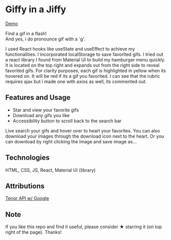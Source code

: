 # Giffy in a Jiffy 

[Demo](https://luxury-tanuki-a2b011.netlify.app/)

Find a gif in a flash!   
And yes, i do pronounce gif with a 'g'.  

I used React hooks like useState and useEffect to achieve my functionalities. I incorporated localStorage to save favorited gifs. I tried out a react library I found from Material UI to build my hamburger menu quickly. It is located on the top right and expands out from the right side to reveal favorited gifs. For clarity purposes, each gif is highlighted in yellow when its hovered on. It will be red if its a gif you favorited. I can see that the rubric requires ajax but i made one with axios as well, its commented out. 

## Features and Usage
* Star and view your favorite gifs 
* Download any gifs you like
* Accessibility button to scroll back to the search bar

Live search your gifs and hover over to heart your favorites. You can also download your images through the download icon next to the heart. Or you can download by right clicking the image and save image as... 

## Technologies 

HTML, CSS, JS, React, Material UI (library)


## Attributions
[Tenor API w/ Google](https://tenor.com/gifapi)


## Note

If you like this repo and find it useful, please consider ★ starring it (on top right of the page). Thanks!
